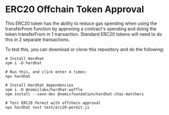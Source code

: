 # ERC20 Offchain Token Approval

This ERC20 token has the ability to reduce gas spending when using the transferFrom function by approving a contract's spending and doing the token transferFrom in 1 transaction. Standard ERC20 tokens will need to do this in 2 separate transactions.

To test this, you can download or clone this repository and do the following:

```shell
# Install Hardhat
npm i -D hardhat

# Run this, and click enter 4 times:
npx hardhat

# Install Hardhat dependencies
npm i -D @nomiclabs/hardhat-waffle
npm install --save-dev @nomicfoundation/hardhat-chai-matchers

# Test ERC20 Permit with offchain approval
npx hardhat test test/erc20-permit.js
```
